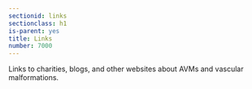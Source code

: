 ```yaml
---
sectionid: links
sectionclass: h1
is-parent: yes
title: Links
number: 7000
---
```

Links to charities, blogs, and other websites about AVMs and vascular malformations.
